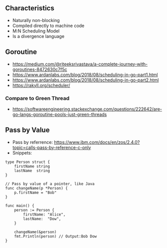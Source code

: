 ## Characteristics
- Naturally non-blocking
- Compiled directly to machine code
- M:N Scheduling Model
- Is a divergence language 

## Goroutine
- https://medium.com/@riteeksrivastava/a-complete-journey-with-goroutines-8472630c7f5c
- https://www.ardanlabs.com/blog/2018/08/scheduling-in-go-part1.html
- https://www.ardanlabs.com/blog/2018/08/scheduling-in-go-part2.html
- https://rakyll.org/scheduler/

### Compare to Green Thread
- https://softwareengineering.stackexchange.com/questions/222642/are-go-langs-goroutine-pools-just-green-threads

## Pass by Value
 - Pass by referrence: https://www.ibm.com/docs/en/zos/2.4.0?topic=calls-pass-by-reference-c-only
 - Snippets:
```
type Person struct {
	firstName string
	lastName  string
}

// Pass by value of a pointer, like Java
func changeName(p *Person) {
	p.firstName = "Bob"
}

func main() {
	person := Person {
		firstName: "Alice",
		lastName:  "Dow",
	}

	changeName(&person)
	fmt.Println(person) // Output:Bob Dow
}

```